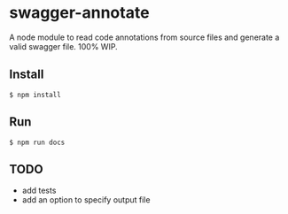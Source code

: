 swagger-annotate
================

A node module to read code annotations from source files and generate
a valid swagger file. 100% WIP.


## Install

```
$ npm install
```

## Run

```
$ npm run docs
```

## TODO

 + add tests
 + add an option to specify output file
